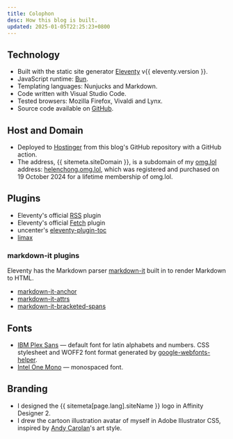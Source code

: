 ```yaml
---
title: Colophon
desc: How this blog is built.
updated: 2025-01-05T22:25:23+0800
---
```


## Technology
* Built with the static site generator [Eleventy](https://www.11ty.dev/) v{{ eleventy.version }}.
* JavaScript runtime: [Bun](https://bun.sh).
* Templating languages: Nunjucks and Markdown.
* Code written with Visual Studio Code.
* Tested browsers: Mozilla Firefox, Vivaldi and Lynx.
* Source code available on [GitHub](https://github.com/helenclx/helenchong-blog).

## Host and Domain
* Deployed to [Hostinger](https://www.hostinger.my/) from this blog's GitHub repository with a GitHub action.
* The address, {{ sitemeta.siteDomain }}, is a subdomain of my [omg.lol](https://home.omg.lol/) address: [helenchong.omg.lol](https://helenchong.omg.lol/), which was registered and purchased on 19 October 2024 for a lifetime membership of omg.lol.

## Plugins
* Eleventy's official [RSS](https://www.11ty.dev/docs/plugins/rss/) plugin
* Eleventy's official [Fetch](https://www.11ty.dev/docs/plugins/fetch/) plugin
* uncenter's [eleventy-plugin-toc](https://www.npmjs.com/package/@uncenter/eleventy-plugin-toc)
* [limax](https://www.npmjs.com/package/limax)

### markdown-it plugins
Eleventy has the Markdown parser [markdown-it](https://www.npmjs.com/package/markdown-it) built in to render Markdown to HTML.
* [markdown-it-anchor](https://www.npmjs.com/package/markdown-it-anchor)
* [markdown-it-attrs](https://www.npmjs.com/package/markdown-it-attrs)
* [markdown-it-bracketed-spans](https://www.npmjs.com/package/markdown-it-bracketed-spans)

## Fonts
* [IBM Plex Sans](https://fonts.google.com/specimen/IBM+Plex+Sans) — default font for latin alphabets and numbers. CSS stylesheet and WOFF2 font format generated by [google-webfonts-helper](https://gwfh.mranftl.com/fonts).
* [Intel One Mono](https://www.intel.com/content/www/us/en/company-overview/one-monospace-font.html) — monospaced font.

## Branding

* I designed the {{ sitemeta[page.lang].siteName }} logo in Affinity Designer 2.
* I drew the cartoon illustration avatar of myself in Adobe Illustrator CS5, inspired by [Andy Carolan](https://www.andycarolan.com/)'s art style.
